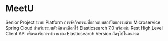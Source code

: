 # MeetU
Senior Project ระบบ Platform การจัดกิจกรรมที่ออกแบบสถาปัตยกรรมด้วย Microservice Spring Cloud
สำหรับระบบตัวค้นหาเลือกใช้ Elasticsearch 7.0 พร้อมกับ Rest High Level Client API เพื่อรองรับการทำงานของ Elasticsearch Version ถัดๆไปในอนาคต
